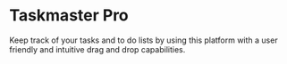 # Taskmaster Pro
Keep track of your tasks and to do lists by using this platform with a user friendly and intuitive drag and drop capabilities.
